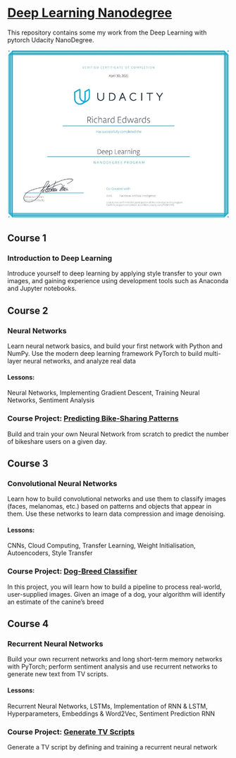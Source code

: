 # [Deep Learning Nanodegree](https://www.udacity.com/school-of-data-science) &nbsp;

This repository contains some my work from the Deep Learning with pytorch Udacity NanoDegree.


![Certificate](certif-2.jpg)


## Course 1

### Introduction to Deep Learning

Introduce yourself to deep learning by applying style transfer to your own images, and gaining experience
using development tools such as Anaconda and Jupyter notebooks.


## Course 2

### Neural Networks

Learn neural network basics, and build your first network with Python and NumPy. Use the modern deep learning framework PyTorch to build multi-layer neural networks, and analyze real data

#### Lessons: 
Neural Networks, Implementing Gradient Descent, Training Neural Networks, Sentiment Analysis

### Course Project: [Predicting Bike-Sharing Patterns](https://github.com/riched158/SQL-nano/tree/main/proj2) &nbsp;
Build and train your own Neural Network from scratch to predict the number of bikeshare users on a given day.

## Course 3

### Convolutional Neural Networks

Learn how to build convolutional networks and use them to classify images (faces, melanomas, etc.) based on patterns and objects that appear in them. Use these networks to learn data compression and image denoising.

#### Lessons: 
CNNs, Cloud Computing, Transfer Learning, Weight Initialisation, Autoencoders, Style Transfer

### Course Project: [Dog-Breed Classifier](https://github.com/riched158/SQL-nano/tree/main/proj2) &nbsp;
In this project, you will learn how to build a pipeline to process real-world, user-supplied images. Given an
image of a dog, your algorithm will identify an estimate of the canine’s breed

## Course 4

### Recurrent Neural Networks

Build your own recurrent networks and long short-term memory networks with PyTorch; perform sentiment analysis and use recurrent networks to generate new text from TV scripts.

#### Lessons: 
Recurrent Neural Networks, LSTMs, Implementation of RNN & LSTM, Hyperparameters, Embeddings & Word2Vec, Sentiment Prediction RNN

### Course Project: [Generate TV Scripts](https://github.com/riched158/SQL-nano/tree/main/proj2) &nbsp;
Generate a TV script by defining and training a recurrent neural network




